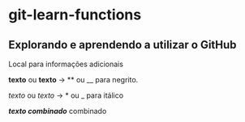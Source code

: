# git-learn-functions
## Explorando e aprendendo a utilizar o GitHub

Local para informações adicionais

**texto** ou __texto__ -> ** ou __ para negrito.

*texto* ou _texto_ -> * ou _ para itálico

_**texto combinado**_ combinado
